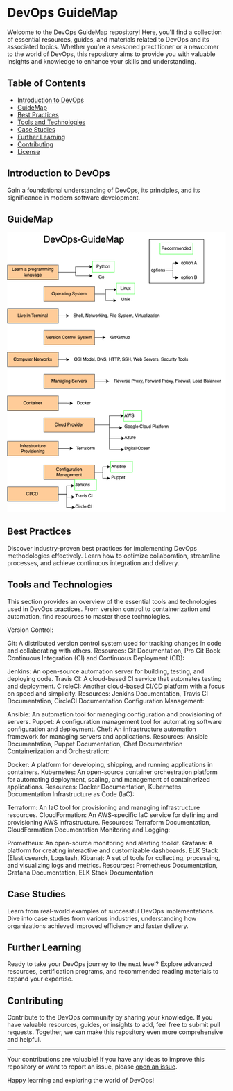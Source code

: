 # DevOps GuideMap

Welcome to the DevOps GuideMap repository! Here, you'll find a collection of essential resources, guides, and materials related to DevOps and its associated topics. Whether you're a seasoned practitioner or a newcomer to the world of DevOps, this repository aims to provide you with valuable insights and knowledge to enhance your skills and understanding.

## Table of Contents

- [Introduction to DevOps](#introduction-to-devops)
- [GuideMap](#GuideMap)
- [Best Practices](#best-practices)
- [Tools and Technologies](#tools-and-technologies)
- [Case Studies](#case-studies)
- [Further Learning](#further-learning)
- [Contributing](#contributing)
- [License](#license)

## Introduction to DevOps

Gain a foundational understanding of DevOps, its principles, and its significance in modern software development.

## GuideMap

![Image Alt Text](DevOpsGuidemap.drawio.png)

## Best Practices

Discover industry-proven best practices for implementing DevOps methodologies effectively. Learn how to optimize collaboration, streamline processes, and achieve continuous integration and delivery.

## Tools and Technologies

This section provides an overview of the essential tools and technologies used in DevOps practices. From version control to containerization and automation, find resources to master these technologies.

Version Control:

Git: A distributed version control system used for tracking changes in code and collaborating with others.
Resources: Git Documentation, Pro Git Book
Continuous Integration (CI) and Continuous Deployment (CD):

Jenkins: An open-source automation server for building, testing, and deploying code.
Travis CI: A cloud-based CI service that automates testing and deployment.
CircleCI: Another cloud-based CI/CD platform with a focus on speed and simplicity.
Resources: Jenkins Documentation, Travis CI Documentation, CircleCI Documentation
Configuration Management:

Ansible: An automation tool for managing configuration and provisioning of servers.
Puppet: A configuration management tool for automating software configuration and deployment.
Chef: An infrastructure automation framework for managing servers and applications.
Resources: Ansible Documentation, Puppet Documentation, Chef Documentation
Containerization and Orchestration:

Docker: A platform for developing, shipping, and running applications in containers.
Kubernetes: An open-source container orchestration platform for automating deployment, scaling, and management of containerized applications.
Resources: Docker Documentation, Kubernetes Documentation
Infrastructure as Code (IaC):

Terraform: An IaC tool for provisioning and managing infrastructure resources.
CloudFormation: An AWS-specific IaC service for defining and provisioning AWS infrastructure.
Resources: Terraform Documentation, CloudFormation Documentation
Monitoring and Logging:

Prometheus: An open-source monitoring and alerting toolkit.
Grafana: A platform for creating interactive and customizable dashboards.
ELK Stack (Elasticsearch, Logstash, Kibana): A set of tools for collecting, processing, and visualizing logs and metrics.
Resources: Prometheus Documentation, Grafana Documentation, ELK Stack Documentation

## Case Studies

Learn from real-world examples of successful DevOps implementations. Dive into case studies from various industries, understanding how organizations achieved improved efficiency and faster delivery.

## Further Learning

Ready to take your DevOps journey to the next level? Explore advanced resources, certification programs, and recommended reading materials to expand your expertise.

## Contributing

Contribute to the DevOps community by sharing your knowledge. If you have valuable resources, guides, or insights to add, feel free to submit pull requests. Together, we can make this repository even more comprehensive and helpful.

---

Your contributions are valuable! If you have any ideas to improve this repository or want to report an issue, please [open an issue]([link-to-issue-tracker](https://github.com/janmeshjs/DevOps-GuideMap/issues)https://github.com/janmeshjs/DevOps-GuideMap/issues).

Happy learning and exploring the world of DevOps!

